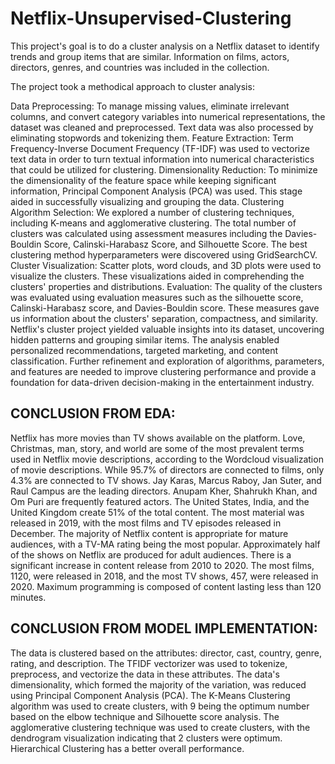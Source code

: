 # Netflix-Unsupervised-Clustering
This project's goal is to do a cluster analysis on a Netflix dataset to identify trends and group items that are similar. Information on films, actors, directors, genres, and countries was included in the collection.

The project took a methodical approach to cluster analysis:

Data Preprocessing: To manage missing values, eliminate irrelevant columns, and convert category variables into numerical representations, the dataset was cleaned and preprocessed. Text data was also processed by eliminating stopwords and tokenizing them.
Feature Extraction: Term Frequency-Inverse Document Frequency (TF-IDF) was used to vectorize text data in order to turn textual information into numerical characteristics that could be utilized for clustering.
Dimensionality Reduction: To minimize the dimensionality of the feature space while keeping significant information, Principal Component Analysis (PCA) was used. This stage aided in successfully visualizing and grouping the data.
Clustering Algorithm Selection: We explored a number of clustering techniques, including K-means and agglomerative clustering. The total number of clusters was calculated using assessment measures including the Davies-Bouldin Score, Calinski-Harabasz Score, and Silhouette Score. The best clustering method hyperparameters were discovered using GridSearchCV.
Cluster Visualization: Scatter plots, word clouds, and 3D plots were used to visualize the clusters. These visualizations aided in comprehending the clusters' properties and distributions.
Evaluation: The quality of the clusters was evaluated using evaluation measures such as the silhouette score, Calinski-Harabasz score, and Davies-Bouldin score. These measures gave us information about the clusters' separation, compactness, and similarity.
Netflix's cluster project yielded valuable insights into its dataset, uncovering hidden patterns and grouping similar items. The analysis enabled personalized recommendations, targeted marketing, and content classification. Further refinement and exploration of algorithms, parameters, and features are needed to improve clustering performance and provide a foundation for data-driven decision-making in the entertainment industry.

## CONCLUSION FROM EDA:
Netflix has more movies than TV shows available on the platform.
Love, Christmas, man, story, and world are some of the most prevalent terms used in Netflix movie descriptions, according to the Wordcloud visualization of movie descriptions.
While 95.7% of directors are connected to films, only 4.3% are connected to TV shows. Jay Karas, Marcus Raboy, Jan Suter, and Raul Campus are the leading directors.
Anupam Kher, Shahrukh Khan, and Om Puri are frequently featured actors.
The United States, India, and the United Kingdom create 51% of the total content.
The most material was released in 2019, with the most films and TV episodes released in December.
The majority of Netflix content is appropriate for mature audiences, with a TV-MA rating being the most popular. Approximately half of the shows on Netflix are produced for adult audiences.
There is a significant increase in content release from 2010 to 2020.
The most films, 1120, were released in 2018, and the most TV shows, 457, were released in 2020.
Maximum programming is composed of content lasting less than 120 minutes.

## CONCLUSION FROM MODEL IMPLEMENTATION:
The data is clustered based on the attributes: director, cast, country, genre, rating, and description.
The TFIDF vectorizer was used to tokenize, preprocess, and vectorize the data in these attributes.
The data's dimensionality, which formed the majority of the variation, was reduced using Principal Component Analysis (PCA).
The K-Means Clustering algorithm was used to create clusters, with 9 being the optimum number based on the elbow technique and Silhouette score analysis.
The agglomerative clustering technique was used to create clusters, with the dendrogram visualization indicating that 2 clusters were optimum.
Hierarchical Clustering has a better overall performance.
